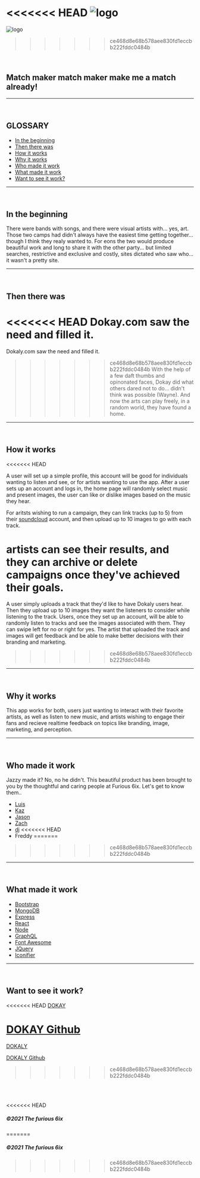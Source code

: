 <<<<<<< HEAD
![logo](/logo/dokaylogo.png)
=======
![logo](./images/dokalylogo.png)
>>>>>>> ce468d8e68b578aee830fd1eccbb222fddc0484b

<BR>

## Match maker match maker make me a match already!

---

<br>

## GLOSSARY

- [In the beginning](##In-the-beginning)
- [Then there was](#then-there-was)
- [How it works](#how-it-works)
- [Why it works](#why-it-works)
- [Who made it work](#who-made-it-work)
- [What made it work](#what-made-it-work)
- [Want to see it work?](#want-to-see-it-work?)

---

<br>

## In the beginning

There were bands with songs, and there were visual artists with... yes, art. Those two camps had didn't always have the easiest time getting together... though I think they realy wanted to. For eons the two
would produce beautiful work and long to share it with the other party... but limited searches, restrictive and exclusive and costly, sites dictated who saw who... it wasn't a pretty site.

---

<br>

## Then there was

<<<<<<< HEAD
Dokay.com saw the need and filled it.
=======
Dokaly.com saw the need and filled it.
>>>>>>> ce468d8e68b578aee830fd1eccbb222fddc0484b
With the help of a few daft thumbs and opinonated faces, Dokay did what others dared not to do... didn't think was possible (Wayne). And now the arts can play freely, in a random world, they have found a home.

---

<br>

## How it works
<<<<<<< HEAD

A user will set up a simple profile, this account will be good for individuals wanting to listen and see, or for artists wanting to use the app. After a user sets up an account and logs in, the home page will randomly select music and present images, the user can like or dislike images based on the music they hear.

For aritsts wishing to run a campaign, they can link tracks (up to 5) from their [soundcloud](https://www.soundcloud.com) account, and then upload up to 10 images to go with each track.

artists can see their results, and they can archive or delete campaigns once they've achieved their goals.
=======
  
 A user simply uploads a track that they'd like to have Dokaly users hear. Then they upload up to 10 images they want the listeners to consider while listening to the track. Users, once they set up an account, will be able to randomly listen to tracks and see the images associated with them. They can swipe left for no or right for yes. The artist that uploaded the track and images will get feedback and be able to make better decisions with their branding and marketing. 

<!-- A user will set up a simple profile, this account will be good for individuals wanting to listen and see, or for artists wanting to use the app. After a user sets up an account and logs in, the home page will randomly select music and present images, the user can like or dislike images based on the music they hear.

For aritsts wishing to run a campaign, they can link tracks (up to 5) from their [soundcloud](https://www.soundcloud.com) account, and then upload up to 10 images to go with each track.

artists can see their results, and they can archive or delete campaigns once they've achieved their goals. -->
>>>>>>> ce468d8e68b578aee830fd1eccbb222fddc0484b

---

<br>

## Why it works

This app works for both, users just wanting to interact with their favorite artists, as well as listen to new music, and artists wishing to engage their fans and recieve realtime feedback on topics like branding, image, marketing, and perception.

---

<br>

## Who made it work

Jazzy made it? No, no he didn't. This beautiful product has been brought to you by the thoughtful and caring people at Furious 6ix. Let's get to know them..

- [Luis](https://github.com/luiscabrera77)
- [Kaz](https://github.com/justbekazu)
- [Jason](https://github.com/jayeebee)
- [Zach](https://github.com/zpuckett)
- [dj](djrhoten@gmail.com)
<<<<<<< HEAD
- Freddy
=======

>>>>>>> ce468d8e68b578aee830fd1eccbb222fddc0484b

---

<br>

## What made it work

- [Bootstrap](https://getbootstrap.com/)
- [MongoDB](https://www.mongodb.com/)
- [Express](https://expressjs.com/)
- [React](https://reactjs.org/)
- [Node](https://reactjs.org/)
- [GraphQL](https://graphql.org/)
- [Font Awesome](https://fontawesome.com/)
- [JQuery](https://jquery.com/)
- [Iconifier](https://iconifier.net/)

---

<br>

## Want to see it work?

<<<<<<< HEAD
[DOKAY](www.Dokay.com)

[DOKAY Github](https://github.com/luiscabrera77/dokay.git)
=======
[DOKALY](www.Dokaly.com)

[DOKALY Github](https://github.com/luiscabrera77/dokaly21.git)
>>>>>>> ce468d8e68b578aee830fd1eccbb222fddc0484b

<br>
<br>

<<<<<<< HEAD
##### ©2021 The furious 6ix
=======
##### ©2021 The furious 6ix
>>>>>>> ce468d8e68b578aee830fd1eccbb222fddc0484b
